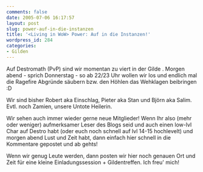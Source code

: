 ```yaml
---
comments: false
date: 2005-07-06 16:17:57
layout: post
slug: power-auf-in-die-instanzen
title: '<Living in WoW> Power: Auf in die Instanzen!'
wordpress_id: 284
categories:
- Gilden
---
```


Auf Destromath (PvP) sind wir momentan zu viert in der Gilde <Living in WoW>. Morgen abend - sprich Donnerstag - so ab 22/23 Uhr wollen wir los und endlich mal die Ragefire Abgründe säubern bzw. den Höhlen das Wehklagen beibringen :D

Wir sind bisher Robert aka Einschlag, Pieter aka Stan und Björn aka Salim. Evtl. noch Zamien, unsere Untote Heilerin.

Wir sehen auch immer wieder gerne neue Mitglieder! Wenn Ihr also (mehr oder weniger) aufmerksamer Leser des Blogs seid und auch einen low-lvl Char auf Destro habt (oder euch noch schnell auf lvl 14-15 hochlevelt) und morgen abend Lust und Zeit habt, dann einfach hier schnell in die Kommentare gepostet und ab gehts!

Wenn wir genug Leute werden, dann posten wir hier noch genauen Ort und Zeit für eine kleine Einladungssession + Gildentreffen. Ich freu' mich!
